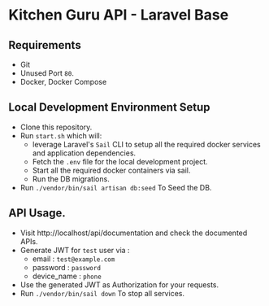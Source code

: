 # Kitchen Guru API - Laravel Base

## Requirements
- Git
- Unused Port `80`.
- Docker, Docker Compose

## Local Development Environment Setup 
- Clone this repository.
- Run `start.sh` which will:
    - leverage Laravel's `Sail` CLI to setup all the required docker services and application dependencies.
    - Fetch the `.env` file for the local development project.
    - Start all the required docker containers via sail.
    - Run the DB migrations.
- Run `./vendor/bin/sail artisan db:seed` To Seed the DB.

## API Usage.
- Visit http://localhost/api/documentation and check the documented APIs.
- Generate JWT for `test` user via :
    - email : `test@example.com`
    - password : `password`
    - device_name : `phone`
- Use the generated JWT as Authorization for your requests. 
- Run `./vendor/bin/sail down` To stop all services.

